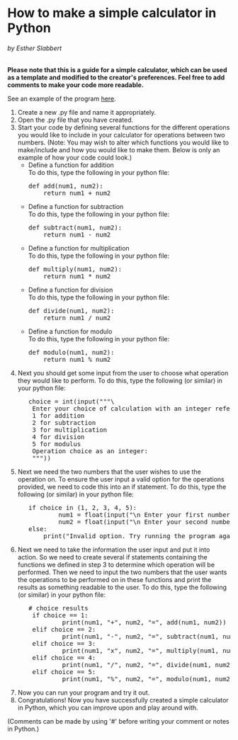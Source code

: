 # How to make a simple calculator in Python
###### by Esther Slabbert

**Please note that this is a guide for a simple calculator, which can be used as a template and modified to the creator's preferences. Feel free to add comments to make your code more readable.**

See an example of the program [here](https://github.com/EstherSlabbert/Simple-Calculator-Guide/blob/main/Simple-Calculator.py).

1. Create a new .py file and name it appropriately.
2. Open the .py file that you have created.
3. Start your code by defining several functions for the different operations you would like to include in your calculator for operations between two numbers. (Note: You may wish to alter which functions you would like to make/include and how you would like to make them. Below is only an example of how your code could look.)
    <ul>
      <li>Define a function for addition</li>
      To do this, type the following in your python file:
      <pre>def add(num1, num2):
       return num1 + num2</pre>
      <li>Define a function for subtraction</li>
      To do this, type the following in your python file:
      <pre>def subtract(num1, num2):
       return num1 - num2</pre>
      <li>Define a function for multiplication</li>
      To do this, type the following in your python file:
      <pre>def multiply(num1, num2):
       return num1 * num2</pre>
      <li>Define a function for division</li>
      To do this, type the following in your python file:
      <pre>def divide(num1, num2):
       return num1 / num2</pre>
      <li>Define a function for modulo</li>
      To do this, type the following in your python file:
      <pre>def modulo(num1, num2):
       return num1 % num2</pre>
    </ul>
4. Next you should get some input from the user to choose what operation they would like to perform. To do this, type the following (or similar) in your python file:
    <ul>
        <pre>choice = int(input("""\
    Enter your choice of calculation with an integer referencing the list below:
    1 for addition
    2 for subtraction
    3 for multiplication
    4 for division
    5 for modulus
    Operation choice as an integer:
    """))</pre>
    </ul>
5. Next we need the two numbers that the user wishes to use the operation on. To ensure the user input a valid option for the operations provided, we need to code this into an if statement. To do this, type the following (or similar) in your python file:
    <ul>
        <pre>if choice in (1, 2, 3, 4, 5):
           num1 = float(input("\n Enter your first number: "))
           num2 = float(input("\n Enter your second number: "))
   else:
       print("Invalid option. Try running the program again.")</pre>
    </ul>
6. Next we need to take the information the user input and put it into action. So we need to create several if statements containing the functions we defined in step 3 to determine which operation will be performed. Then we need to input the two numbers that the user wants the operations to be performed on in these functions and print the results as something readable to the user. To do this, type the following (or similar) in your python file:
    <ul>
        <pre># choice results
    if choice == 1:
            print(num1, "+", num2, "=", add(num1, num2))
    elif choice == 2:
            print(num1, "-", num2, "=", subtract(num1, num2))
    elif choice == 3:
            print(num1, "x", num2, "=", multiply(num1, num2))
    elif choice == 4:
            print(num1, "/", num2, "=", divide(num1, num2))
    elif choice == 5:
            print(num1, "%", num2, "=", modulo(num1, num2))</pre>
    </ul>
7. Now you can run your program and try it out.
8. Congratulations! Now you have successfully created a simple calculator in Python, which you can improve upon and play around with.

(Comments can be made by using '#' before writing your comment or notes in Python.)
